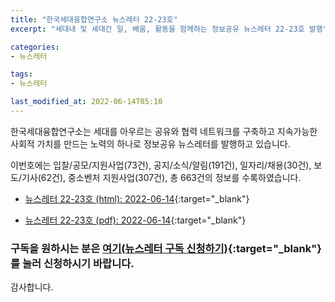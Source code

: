 ```yaml
---
title: "한국세대융합연구소 뉴스레터 22-23호"
excerpt: "세대내 및 세대간 일, 배움, 활동을 함께하는 정보공유 뉴스레터 22-23호 발행" 

categories:
- 뉴스레터

tags:
- 뉴스레터

last_modified_at: 2022-06-14T05:10
---
```


한국세대융합연구소는 세대를 아우르는 공유와 협력 네트워크를 구축하고 지속가능한 사회적 가치를 만드는 노력의 하나로 정보공유 뉴스레터를 발행하고 있습니다.

이번호에는 입찰/공모/지원사업(73건), 공지/소식/알림(191건), 일자리/채용(30건), 보도/기사(62건), 중소벤처 지원사업(307건), 총 663건의 정보를 수록하였습니다.

* [뉴스레터 22-23호 (html): 2022-06-14](https://gcrcenter.github.io/assets/htmls/gcrc_news_letter_20220614.html){:target="_blank"}

* [뉴스레터 22-23호 (pdf): 2022-06-14](https://gcrcenter.github.io/assets/pdfs/news_letter_20220614.pdf){:target="_blank"}


### 구독을 원하시는 분은 [여기(뉴스레터 구독 신청하기)](https://forms.gle/MJ5gVHCdunBXXWVB7){:target="_blank"} 를 눌러 신청하시기 바랍니다.


감사합니다.